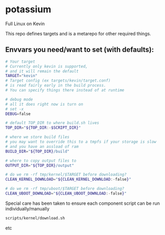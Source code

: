 # potassium
Full Linux on Kevin

This repo defines targets and is a metarepo for other required things.

## Envvars you need/want to set (with defaults):

```bash
# Your target
# Currently only kevin is supported,
# and it will remain the default
TARGET="kevin"
# Target config (ex targets/kevin/target.conf)
# is read fairly early in the build process.
# You can specify things there instead of at runtime

# debug mode
# all it does right now is turn on
# set -x
DEBUG=false

# default TOP_DIR to where build.sh lives
TOP_DIR="${TOP_DIR:-$SCRIPT_DIR}"

# where we store build files
# you may want to override this to a tmpfs if your storage is slow
# and you have an assload of ram
BUILD_DIR="${TOP_DIR}/build"

# where to copy output files to
OUTPUT_DIR="${TOP_DIR}/output"

# do we rm -rf tmp/kernel/$TARGET before downloading?
CLEAN_KERNEL_DOWNLOAD="${CLEAN_KERNEL_DOWNLOAD:-false}"

# do we rm -rf tmp/uboot/$TARGET before downloading?
CLEAN_UBOOT_DOWNLOAD="${CLEAN_UBOOT_DOWNLOAD:-false}"

```

Special care has been taken to ensure each component script can be run individually/manually

```bash
scripts/kernel/download.sh
```

etc
